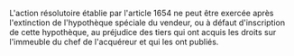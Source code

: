 L'action résolutoire établie par l'article 1654 ne peut être exercée après l'extinction de l'hypothèque spéciale du vendeur, ou à défaut d'inscription de cette hypothèque, au préjudice des tiers qui ont acquis les droits sur l'immeuble du chef de l'acquéreur et qui les ont publiés.

